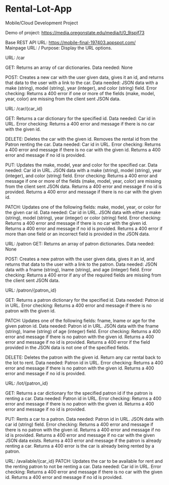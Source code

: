 # Rental-Lot-App
Mobile/Cloud Development Project

Demo of project: https://media.oregonstate.edu/media/t/0_9ispjf73 



Base REST API URL: https://mobile-final-197403.appspot.com/  
Mainpage URL: / Purpose: Display the URL options. 
 
 
URL: /car

GET: Returns an array of car dictionaries. Data needed: None 

POST: Creates a new car with the user given data, gives it an id, and returns that data to the user with a link to the car.
Data needed: JSON data with a make (string), model (string), year (integer), and color (string) field.
Error checking: Returns a 400 error if one or more of the fields (make, model, year, color) are missing from the client sent JSON data. 



URL: /car/{car_id} 

GET: Returns a car dictionary for the specified id. Data needed: Car id in URL.
Error checking: Returns a 400 error and message if    there is no car with the given id.

DELETE: Deletes the car with the given id. Removes the rental id from the Patron renting the car. Data needed: Car id in URL. Error checking: Returns a 400 error and message if there is no car with the given id. Returns a 400 error and message if no id is provided.  

PUT: Updates the make, model, year and color for the specified car.
Data needed: Car id in URL. JSON data with a make (string), model (string), year (integer), and color (string) field. 
Error checking: Returns a 400 error and message if one or more of the fields (make, model, year, color) are missing from the client sent JSON data. Returns a 400 error and message if no id is provided. Returns a 400 error and message if there is no car with the given id. 
 
PATCH: Updates one of the following fields: make, model, year, or color for the given car id.
Data needed: Car id in URL. JSON data with either a make (string), model (string), year (integer) or color (string) field.
Error checking: Returns a 400 error and message if there is no car with the given id. Returns a 400 error and message if no id is provided. Returns a 400 error if more than one field or an incorrect field is provided in the JSON data. 
 
 
 
URL: /patron GET: Returns an array of patron dictionaries. Data needed: None 
 
POST: Creates a new patron with the user given data, gives it an id, and returns that data to the user with a link to the patron.
Data needed: JSON data with a fname (string), lname (string), and age (integer) field.
Error checking: Returns a 400 error if any of the required fields are missing from the client sent JSON data.  
 
 
 
URL: /patron/{patron_id}

GET: Returns a patron dictionary for the specified id. Data needed: Patron id in URL.
Error checking: Returns a 400 error and message if there is no patron with the given id. 
 
PATCH: Updates one of the following fields: fname, lname or age for the given patron id.
Data needed: Patron id in URL. JSON data with the fname (string), lname (string) of age (integer) field.
Error checking: Returns a 400 error and message if there is no patron with the given id. Returns a 400 error and message if no id is provided. Returns a 400 error if the field provided in the JSON data is not one of the specified fields. 
 
DELETE: Deletes the patron with the given id. Return any car rental back to the lot to rent.
Data needed: Patron id in URL.
Error checking: Returns a 400 error and message if there is no patron with the given id. Returns a 400 error and message if no id is provided. 
 
 
 
URL: /lot/{patron_id} 

GET: Returns a car dictionary for the specified patron id if the patron is renting a car.
Data needed: Patron id in URL.
Error checking: Returns a 400 error and message if there is no patron with the given id. Returns a 400 error and message if no id is provided. 
 
PUT: Rents a car to a patron.
Data needed: Patron id in URL. JSON data with car id (string) field. 
Error checking: Returns a 400 error and message if there is no patron with the given id. Returns a 400 error and message if no id is provided. Returns a 400 error and message if no car with the given JSON data exists. Returns a 403 error and message if the patron is already renting a car. Returns a 400 error is the car is already being rented by a patron. 
 
 
 
URL: /available/{car_id} 
PATCH: Updates the car to be available for rent and the renting patron to not be renting a car.
Data needed: Car id in URL.
Error checking: Returns a 400 error and message if there is no car with the given id. Returns a 400 error and message if no id is provided.  

